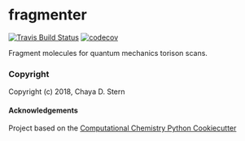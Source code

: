 fragmenter
==============================
[comment]: <> (Badges)
[![Travis Build Status](https://travis-ci.org/REPLACE_WITH_OWNER_ACCOUNT/fragmenter.png)](https://travis-ci.org/REPLACE_WITH_OWNER_ACCOUNT/fragmenter)
[![codecov](https://codecov.io/gh/REPLACE_WITH_OWNER_ACCOUNT/fragmenter/branch/master/graph/badge.svg)](https://codecov.io/gh/REPLACE_WITH_OWNER_ACCOUNT/fragmenter/branch/master)

Fragment molecules for quantum mechanics torison scans.

### Copyright

Copyright (c) 2018, Chaya D. Stern


#### Acknowledgements
 
Project based on the 
[Computational Chemistry Python Cookiecutter](https://github.com/choderalab/cookiecutter-python-comp-chem)
